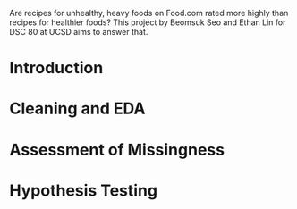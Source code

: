 Are recipes for unhealthy, heavy foods on Food.com rated more highly than recipes for healthier foods? This project by Beomsuk Seo and Ethan Lin for DSC 80 at UCSD aims to answer that.

# Introduction


# Cleaning and EDA


# Assessment of Missingness


# Hypothesis Testing